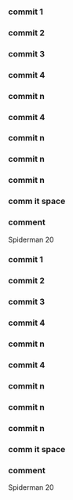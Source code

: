### commit 1
### commit 2
### commit 3
### commit 4
### commit n
### commit 4
### commit n
### commit n
### commit n
### comm it space
### comment 
Spiderman 20
### commit 1
### commit 2
### commit 3
### commit 4
### commit n
### commit 4
### commit n
### commit n
### commit n
### comm it space
### comment 
Spiderman 20
